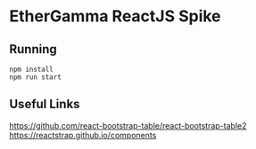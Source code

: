 # EtherGamma ReactJS Spike

## Running

```
npm install
npm run start
```


## Useful Links


https://github.com/react-bootstrap-table/react-bootstrap-table2
https://reactstrap.github.io/components